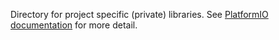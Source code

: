 
Directory for project specific (private) libraries. See [PlatformIO documentation](https://docs.platformio.org/page/librarymanager/ldf.html) for more detail.



